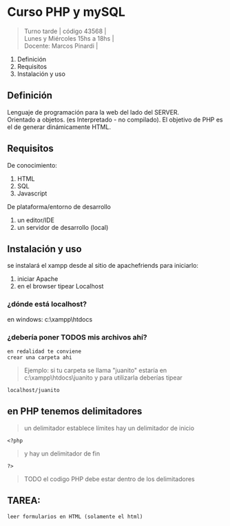 # Curso PHP y mySQL
> Turno tarde | código 43568 |  
> Lunes y Miércoles 15hs a 18hs |  
> Docente: Marcos Pinardi |  

  1. Definición
  2. Requisitos
  3. Instalación y uso  
  
## Definición

Lenguaje de programación para la web del lado del SERVER.  
Orientado a objetos.
(es Interpretado - no compilado).
El objetivo de PHP es el de generar dinámicamente HTML.

## Requisitos

De conocimiento: 
  1. HTML
  2. SQL 
  3. Javascript
  
De plataforma/entorno de desarrollo
 
  1. un editor/IDE
  2. un servidor de desarrollo (local)  

## Instalación y uso
 se instalará el xampp desde al sitio de apachefriends
  para iniciarlo: 
  1. iniciar Apache
  2. en el browser tipear Localhost
  
### ¿dónde está localhost?

en windows: 
    c:\\xampp\htdocs  
    
### ¿debería poner TODOS mis archivos ahí?

    en redalidad te conviene 
    crear una carpeta ahi   
    
> Ejemplo: si tu carpeta se llama "juanito"
> estaría en c:\\xampp\htdocs\juanito
> y para utilizarla deberías tipear

    localhost/juanito
    
    
## en PHP tenemos delimitadores

> un delimitador establece límites
> hay un delimitador de inicio

    <?php

> y hay un delimitador de fin

    ?>
    
> TODO el codigo PHP debe estar dentro de los delimitadores

## TAREA:

    leer formularios en HTML (solamente el html)
